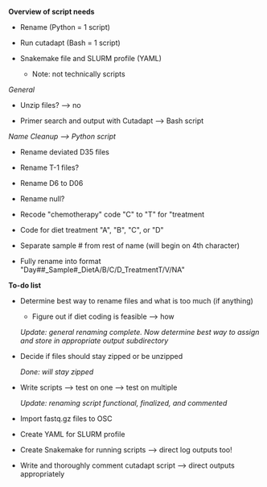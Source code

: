 **Overview of script needs**

- Rename (Python = 1 script)

- Run cutadapt (Bash = 1 script)

- Snakemake file and SLURM profile (YAML)

    - Note: not technically scripts

*General*

- Unzip files? --> no

- Primer search and output with Cutadapt --> Bash script

*Name Cleanup --> Python script*

- Rename deviated D35 files

- Rename T-1 files?

- Rename D6 to D06

- Rename null?

- Recode "chemotherapy" code "C" to "T" for "treatment

- Code for diet treatment "A", "B", "C", or "D"

- Separate sample # from rest of name (will begin on 4th character)

- Fully rename into format "Day##_Sample#_DietA/B/C/D_TreatmentT/V/NA"

**To-do list**

- Determine best way to rename files and what is too much (if anything)

    - Figure out if diet coding is feasible --> how

    *Update: general renaming complete. Now determine best way to assign and store in appropriate output subdirectory*

- Decide if files should stay zipped or be unzipped

    *Done: will stay zipped*

- Write scripts --> test on one --> test on multiple

    *Update: renaming script functional, finalized, and commented*

- Import fastq.gz files to OSC

- Create YAML for SLURM profile

- Create Snakemake for running scripts --> direct log outputs too!

- Write and thoroughly comment cutadapt script --> direct outputs appropriately